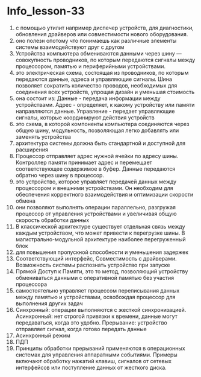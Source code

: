 # Info_lesson-33
1. с помощью утилит например диспечер устройств, для диагностики, обновления драйверов или совместимости нового оборудования.
2. оно полезн опотому что понимаешь как различные элементы системы взаимодействуют друг с другом
3. Устройства компьютера обмениваются данными через шину — совокупность проводников, по которым передаются сигналы между процессором, памятью и периферийными устройствами.
4. это электрическая схема, состоящая из проводников, по которым передаются данные, адреса и управляющие сигналы. Шина позволяет сократить количество проводов, необходимых для соединения всех устройств, упрощая дизайн и уменьшая стоимость
5. она состоит из: Данные - передача информации между устройствами. Адрес - определяет, к какому устройству или памяти направляются данные. Управление - передает управляющие сигналы, которые координируют действия устройств
6. это схема, в которой компоненты компьютера соединяются через общую шину, модульность, позволяющая легко добавлять или заменять устройства
7. архитектура системы должна быть стандартной и доступной для расширения
8. Процессор отправляет адрес нужной ячейки по адресу шины. Контроллер памяти принимает адрес и перемещает соответствующее содержимое в буфер. Данные передаются обратно через шину в процессор.
9. это устройство, которое управляет передачей данных между процессором и внешними устройствами. Он необходим для обеспечения корректного взаимодействия и оптимизации скорости обмена
10. они позволяют выполнять операции параллельно, разгружая процессор от управления устройствами и увеличивая общую скорость обработки данных
11. В классической архитектуре существует отдельная связь между каждым устройством, что может привести к перегрузке шины. В магистрально-модульной архитектуре наиболее перегруженный блок
12. для повышения пропускной способности и уменьшения задержек
13. Соответствующий интерфейс, Совместимость с драйверами. Возможность системы распознать устройство при запуске
14.  Прямой Доступ к Памяти, это то метод, позволяющий устройству обмениваться данными с оперативной памятью без участия процессора
15.  самостоятельно управляет процессом переписывания данных между памятью и устройствами, освобождая процессор для выполнения других задач
16.  Синхронный: операции выполняются с жесткой синхронизацией. Асинхронный: нет строгой привязки к времени, данные могут передаваться, когда это удобно. Прерывание: устройство отправляет сигнал, когда готово передать данные
17.  Асинхронный режим
18.  ПДП
19.  Принципы обработки прерываний применяются в операционных системах для управления аппаратными событиями. Примеры включают обработку нажатий клавиш, сигналов от сетевых интерфейсов или поступление данных от жесткого диска.
